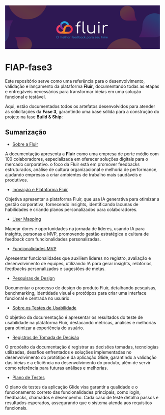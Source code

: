 ![](/Imagens/capa-fluir.png)


# FIAP-fase3


Este repositório serve como uma referência para o desenvolvimento, validação e lançamento da plataforma **Fluir**, documentando todas as etapas e entregáveis necessários para transformar ideias em uma solução funcional e testável.

Aqui, estão documentados todos os artefatos desenvolvidos para atender às solicitações da **Fase 3**, garantindo uma base sólida para a construção do projeto na fase **Build & Ship**:


## Sumarização

- [Sobre a Fluir](/Sumarização/1-sobre-a-fluir.md)

A documentação apresenta a **Fluir** como uma empresa de porte médio com 100 colaboradores, especializada em oferecer soluções digitais para o mercado corporativo. o foco da Fluir está em promover feedbacks estruturados, análise de cultura organizacional e melhoria de performance, ajudando empresas a criar ambientes de trabalho mais saudáveis e produtivos.


- [Inovação e Plataforma Fluir](/Sumarização/2-inovacao-e-plataforma-fluir.md) 
  
Objetiva apresentar a plataforma Fluir, que usa IA generativa para otimizar a gestão corporativa, fornecendo insights, identificando lacunas de habilidades e criando planos personalizados para colaboradores.
  
- [User Mapping](/Sumarização/3-user-mapping.md)
  
Mapear dores e oportunidades na jornada de líderes, usando IA para insights, personas e MVP, promovendo gestão estratégica e cultura de feedback com funcionalidades personalizadas.


- [Funcionalidades MVP](/Sumarização/4-funcionalidades-mvp.md)

Apresentar funcionalidades que auxiliem líderes no registro, avaliação e desenvolvimento de equipes, utilizando IA para gerar insights, relatórios, feedbacks personalizados e sugestões de metas.


- [Pesquisas de Design](/Sumarização/5-pesquisas-de-design.md)

Documentar o processo de design do produto Fluir, detalhando pesquisas, benchmarking, identidade visual e protótipos para criar uma interface funcional e centrada no usuário.

- [Sobre os Testes de Usabilidade](/Sumarização/6-sobre-o-teste-de-usabilidade.md)

O objetivo da documentação é apresentar os resultados do teste de usabilidade na plataforma Fluir, destacando métricas, análises e melhorias para otimizar a experiência do usuário.


- [Registros de Tomada de Decisão](/Sumarização/7-registros-decisao.md)

O propósito da documentação é registrar as decisões tomadas, tecnologias utilizadas, desafios enfrentados e soluções implementadas no desenvolvimento do protótipo e da aplicação Glide, garantindo a validação das ideias e a eficiência no desenvolvimento do produto, além de servir como referência para futuras análises e melhorias.


- [Plano de Testes](https://github.com/FelipeMozart/FIAP-fase3/blob/main/Sumariza%C3%A7%C3%A3o/8-teste-funcional.md)

O plano de testes da aplicação Glide visa garantir a qualidade e o funcionamento correto das funcionalidades principais, como login, feedbacks, chamados e desempenho. Cada caso de teste detalha passos e resultados esperados, assegurando que o sistema atenda aos requisitos funcionais.



